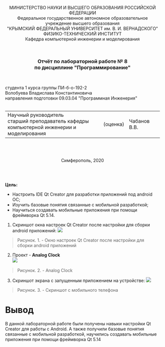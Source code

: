 ﻿<p align="center">МИНИСТЕРСТВО НАУКИ  И ВЫСШЕГО ОБРАЗОВАНИЯ РОССИЙСКОЙ ФЕДЕРАЦИИ  <br/>
Федеральное государственное автономное образовательное учреждение высшего образования  <br/>
"КРЫМСКИЙ ФЕДЕРАЛЬНЫЙ УНИВЕРСИТЕТ им. В. И. ВЕРНАДСКОГО"  <br/>
ФИЗИКО-ТЕХНИЧЕСКИЙ ИНСТИТУТ  <br/>
Кафедра компьютерной инженерии и моделирования<br/></p>
<br/>

### <p align="center">Отчёт по лабораторной работе № 8<br/> по дисциплине "Программирование"</p>
<br/>

студента 1 курса группы ПИ-б-о-192-2 <br/>
Волобуева Владислава Константиновича<br/>
направления подготовки 09.03.04 "Программная Инженерия"  
<br/>

<table>
<tr><td>Научный руководитель<br/> старший преподаватель кафедры<br/> компьютерной инженерии и моделирования</td>
<td>(оценка)</td>
<td>Чабанов В.В.</td>
</tr>
</table>
<br/><br/>

<p align="center">Симферополь, 2020</p>
<br/><br/>


**Цель:**
- Настроить IDE Qt Creator для разработки приложений под android ОС;
- Изучить базовые понятия связанные с мобильной разработкой;
- Научиться создавать мобильные приложения при помощи фреймворка Qt 5.14.





1. Скриншот окна настроек Qt Creator после настройки для сборки android приложений:
![]( https://sun9-48.userapi.com/g381qQ9lv4euMhZl8QON7LMmeWkQR-F3zgKikg/ftFWQB7_Pjs.jpg)
>Рисунок. 1. - Окно настроек Qt Creator после настройки для сборки android приложений

2. Проект - **Analog Clock** <br/>
![]( https://sun9-41.userapi.com/ABHYZ1LVa3HlIRpZO2MCdfJocm9lLin3pdQCdA/InIsD-ZlDy8.jpg)
>Рисунок. 2. - Analog Clock

3. Скриншот экрана с запущенным приложением на устройстве:
![]( https://sun9-60.userapi.com/BTWmK-HTg02GexBnH1h9lCcCDKaDhiZ1zapu5g/T91ykPFMPyY.jpg)
>Рисунок. 3. - Скриншот с мобильного телефона

# Вывод
В данной лабораторной работе были получены навыки настройки Qt Creator для работы с Android. А также получили базовые понятия связанные с мобильной разработкой, научились создавать мобильные приложения при помощи фреймворка Qt 5.14
